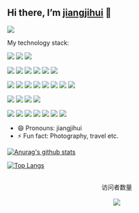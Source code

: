 ## Hi there, I’m [jiangjihui](https://jiangjihui.github.io/blog/) 👋

<p>
  <img src="https://visitor-badge.laobi.icu/badge?page_id=jiangjihui.readme">
</p>
 
My technology stack:  

[![](https://img.shields.io/badge/Windows-10-2376bc?style=flat-square&logo=windows&logoColor=ffffff)](https://www.microsoft.com/windows/get-windows-10)
[![](https://img.shields.io/badge/IDE-Intellij%20IDEA-blue?style=flat-square&logo=intellij-idea&logoColor=ffffff)](https://www.jetbrains.com/idea/)
[![](https://img.shields.io/badge/DBTool-DBeaver-blue?style=flat-square&logo=dbeaver&logoColor=ffffff)](https://dbeaver.io/)

[![](https://img.shields.io/badge/-Java-f7e018?style=flat-square&logo=java&logoColor=000000)](https://www.java.com/)
[![](https://img.shields.io/badge/-JavaScript-f7e018?style=flat-square&logo=javascript&logoColor=white)](https://www.ecma-international.org/)
[![](https://img.shields.io/badge/-HTML5-E34F26?style=flat-square&logo=html5&logoColor=white)](https://html.spec.whatwg.org/)
[![](https://img.shields.io/badge/-CSS3-1572B6?style=flat-square&logo=css3&logoColor=white)](https://www.w3.org/Style/CSS/)
[![](https://img.shields.io/badge/Shell-f05032?style=flat-square&logo=powershell&logoColor=ffffff)](https://www.shell.com/)
[![](https://img.shields.io/badge/TypeScript-cb3837?style=flat-square&logo=TypeScript&logoColor=ffffff)](https://www.typescriptlang.org/)

[![](https://img.shields.io/badge/-Spring-4fc08d?style=flat-square&logo=spring&logoColor=ffffff)]()
[![](https://img.shields.io/badge/-Spring%20Boot-4fc08d?style=flat-square&logo=spring-boot&logoColor=ffffff)]()
[![](https://img.shields.io/badge/-Spring%20MVC-4fc08d?style=flat-square&logo=spring-mvc&logoColor=ffffff)]()
[![](https://img.shields.io/badge/-MyBatis-4fc08d?style=flat-square&logo=mybatis&logoColor=ffffff)]()
[![](https://img.shields.io/badge/-MyBatis%20Plus-4fc08d?style=flat-square&logo=mybatis-plus&logoColor=ffffff)]()
[![](https://img.shields.io/badge/-Spring%20JPA-4fc08d?style=flat-square&logo=spring-jpa&logoColor=ffffff)]()
[![](https://img.shields.io/badge/-WebSocket-4fc08d?style=flat-square&logo=web-socket&logoColor=ffffff)]()
[![](https://img.shields.io/badge/-Vue-4fc08d?style=flat-square&logo=vue.js&logoColor=ffffff)](https://vuejs.org/)

[![](https://img.shields.io/badge/-MySQL-269539?style=flat-square&logo=mysql&logoColor=ffffff)](https://www.mysql.com/)
[![](https://img.shields.io/badge/-SQL%20Server-269539?style=flat-square&logo=sql-server&logoColor=ffffff)](https://www.microsoft.com/zh-cn/sql-server/)
[![](https://img.shields.io/badge/-MongoDB-269539?style=flat-square&logo=mongodb&logoColor=ffffff)]()
[![](https://img.shields.io/badge/-Redis-269539?style=flat-square&logo=redis&logoColor=ffffff)](https://redis.io/)

[![](https://img.shields.io/badge/-Maven-cb3837?style=flat-square&logo=apache-maven&logoColor=white)](https://mvnrepository.com/)
[![](https://img.shields.io/badge/-NPM-cb3837?style=flat-square&logo=npm&logoColor=white)](https://npmjs.com/)
[![](https://img.shields.io/badge/-Git-f05032?style=flat-square&logo=git&logoColor=white)](https://git-scm.com/)
[![](https://img.shields.io/badge/-Linux-fcc624?style=flat-square&logo=linux&logoColor=white)](https://www.linuxfoundation.org/)
[![](https://img.shields.io/badge/-Nginx-269539?style=flat-square&logo=nginx&logoColor=ffffff)](https://nginx.org/)
[![](https://img.shields.io/badge/-Tomcat-269539?style=flat-square&logo=apache-tomcat&logoColor=ffffff)]()
[![](https://img.shields.io/badge/-Docker-269539?style=flat-square&logo=docker&logoColor=ffffff)]()


- 😄 Pronouns: jiangjihui
- ⚡ Fun fact: Photography, travel etc.


[![Anurag's github stats](https://github-readme-stats.vercel.app/api?username=jiangjihui)](https://github.com/anuraghazra/github-readme-stats)

[![Top Langs](https://github-readme-stats.vercel.app/api/top-langs/?username=jiangjihui&layout=compact)](https://github.com/anuraghazra/github-readme-stats)

<p align="center"> 
  <br>
  访问者数量<br><br>
  <img src="https://counter-bingo.glitch.me/count.svg?user=jiangjihui" />
</p>
